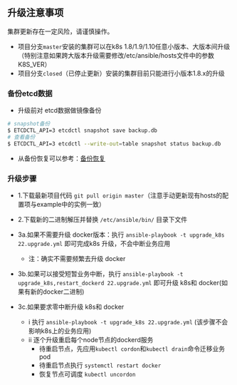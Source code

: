 ## 升级注意事项

集群更新存在一定风险，请谨慎操作。 

- 项目分支`master`安装的集群可以在k8s 1.8/1.9/1.10任意小版本、大版本间升级（特别注意如果跨大版本升级需要修改/etc/ansible/hosts文件中的参数K8S_VER）
- 项目分支`closed`（已停止更新）安装的集群目前只能进行小版本1.8.x的升级

### 备份etcd数据 

- 升级前对 etcd数据做镜像备份  
``` bash
# snapshot备份
$ ETCDCTL_API=3 etcdctl snapshot save backup.db
# 查看备份
$ ETCDCTL_API=3 etcdctl --write-out=table snapshot status backup.db
```
- 从备份恢复可以参考：[备份恢复](cluster_restore.md)

### 升级步骤

- 1.下载最新项目代码 `git pull origin master`（注意手动更新现有hosts的配置项与example中的实例一致）

- 2.下载新的二进制解压并替换 `/etc/ansible/bin/` 目录下文件

- 3a.如果不需要升级 docker版本：执行 `ansible-playbook -t upgrade_k8s 22.upgrade.yml` 即可完成k8s 升级，不会中断业务应用
  - 注：确实不需要频繁去升级 docker

- 3b.如果可以接受短暂业务中断，执行 `ansible-playbook -t upgrade_k8s,restart_dockerd 22.upgrade.yml` 即可升级 k8s和 docker(如果有新的docker二进制)

- 3c.如果要求零中断升级 k8s和 docker
  - i 执行 `ansible-playbook -t upgrade_k8s 22.upgrade.yml` (该步骤不会影响k8s上的业务应用)
  - ii 逐个升级重启每个node节点的dockerd服务
    - 待重启节点，先应用`kubectl cordon`和`kubectl drain`命令迁移业务pod
    - 待重启节点执行 `systemctl restart docker`
    - 恢复节点可调度 `kubectl uncordon`

